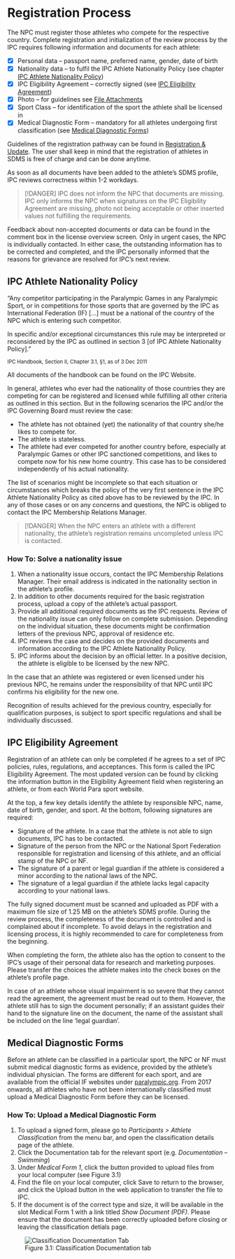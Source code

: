 # Registration Process

The NPC must register those athletes who compete for the respective country. Complete registration and initialization of the review process by the IPC requires following information and documents for each athlete:

- [x] Personal data – passport name, preferred name, gender, date of birth
- [x] Nationality data – to fulfil the IPC Athlete Nationality Policy (see chapter [IPC Athlete Nationality Policy](#ipc-athlete-nationality-policy))
- [x] IPC Eligibility Agreement – correctly signed (see [IPC Eligibility Agreement](#ipc-eligibility-agreement))
- [x] Photo – for guidelines see [File Attachments](layout-and-functionalities/file-attachments.md)
- [x] Sport Class – for identification of the sport the athlete shall be licensed in
- [x] Medical Diagnostic Form – mandatory for all athletes undergoing first classification (see [Medical Diagnostic Forms](#medical-diagnostic-forms))

Guidelines of the registration pathway can be found in [Registration & Update](participants/registration-and-update.md). The user shall keep in mind that the registration of athletes in SDMS is free of charge and can be done anytime.

As soon as all documents have been added to the athlete’s SDMS profile, IPC reviews correctness within 1-2 workdays.

> [!DANGER]
> IPC does not inform the NPC that documents are missing. IPC only informs the NPC when signatures on the IPC Eligibility Agreement are missing, photo not being acceptable or other inserted values not fulfilling the requirements.

Feedback about non-accepted documents or data can be found in the comment box in the license overview screen. Only in urgent cases, the NPC is individually contacted. In either case, the outstanding information has to be corrected and completed, and the IPC personally informed that the reasons for grievance are resolved for IPC’s next review.

## IPC Athlete Nationality Policy

“Any competitor participating in the Paralympic Games in any Paralympic Sport, or in competitions for those sports that are governed by the IPC as International Federation (IF) […] must be a national of the country of the NPC which is entering such competitor.

In specific and/or exceptional circumstances this rule may be interpreted or reconsidered by the IPC as outlined in section 3 [of IPC Athlete Nationality Policy].”

<p class="footnote">
    <small >IPC Handbook, Section II, Chapter 3.1, §1, as of 3 Dec 2011</small>
</p>

All documents of the handbook can be found on the IPC Website.

In general, athletes who ever had the nationality of those countries they are competing for can be registered and licensed while fulfilling all other criteria as outlined in this section. But in the following scenarios the IPC and/or the IPC Governing Board must review the case:

- The athlete has not obtained (yet) the nationality of that country she/he likes to compete for.
- The athlete is stateless.
- The athlete had ever competed for another country before, especially at Paralympic Games or other IPC sanctioned competitions, and likes to compete now for his new home country. This case has to be considered independently of his actual nationality.

The list of scenarios might be incomplete so that each situation or circumstances which breaks the policy of the very first sentence in the IPC Athlete Nationality Policy as cited above has to be reviewed by the IPC. In any of those cases or on any concerns and questions, the NPC is obliged to contact the IPC Membership Relations Manager.

> [!DANGER]
> When the NPC enters an athlete with a different nationality, the athlete’s registration remains uncompleted unless IPC is contacted.

### How To: Solve a nationality issue

1. When a nationality issue occurs, contact the IPC Membership Relations Manager. Their email address is indicated in the nationality section in the athlete’s profile.
2. In addition to other documents required for the basic registration process, upload a copy of the athlete’s actual passport.
3. Provide all additional required documents as the IPC requests. Review of the nationality issue can only follow on complete submission. Depending on the individual situation, these documents might be confirmation letters of the previous NPC, approval of residence etc.
4. IPC reviews the case and decides on the provided documents and information according to the IPC Athlete Nationality Policy.
5. IPC informs about the decision by an official letter. In a positive decision, the athlete is eligible to be licensed by the new NPC.

In the case that an athlete was registered or even licensed under his previous NPC, he remains under the responsibility of that NPC until IPC confirms his eligibility for the new one.

Recognition of results achieved for the previous country, especially for qualification purposes, is subject to sport specific regulations and shall be individually discussed.

## IPC Eligibility Agreement

Registration of an athlete can only be completed if he agrees to a set of IPC policies, rules, regulations, and acceptances. This form is called the IPC Eligibility Agreement. The most updated version can be found by clicking the information button in the Eligibility Agreement field when registering an athlete, or from each World Para sport website.

At the top, a few key details identify the athlete by responsible NPC, name, date of birth, gender, and sport. At the bottom, following signatures are required:

- Signature of the athlete. In a case that the athlete is not able to sign documents, IPC has to be contacted.
- Signature of the person from the NPC or the National Sport Federation responsible for registration and licensing of this athlete, and an official stamp of the NPC or NF.
- The signature of a parent or legal guardian if the athlete is considered a minor according to the national laws of the NPC.
- The signature of a legal guardian if the athlete lacks legal capacity according to your national laws.

The fully signed document must be scanned and uploaded as PDF with a maximum file size of 1.25 MB on the athlete’s SDMS profile. During the review process, the completeness of the document is controlled and is complained about if incomplete. To avoid delays in the registration and licensing process, it is highly recommended to care for completeness from the beginning.

When completing the form, the athlete also has the option to consent to the IPC’s usage of their personal data for research and marketing purposes. Please transfer the choices the athlete makes into the check boxes on the athlete’s profile page.

In case of an athlete whose visual impairment is so severe that they cannot read the agreement, the agreement must be read out to them. However, the athlete still has to sign the document personally; if an assistant guides their hand to the signature line on the document, the name of the assistant shall be included on the line ‘legal guardian’.

## Medical Diagnostic Forms

Before an athlete can be classified in a particular sport, the NPC or NF must submit medical diagnostic forms as evidence, provided by the athlete’s individual physician. The forms are different for each sport, and are available from the official IF websites under [paralympic.org](https://www.paralympic.org/). From 2017 onwards, all athletes who have not been internationally classified must upload a Medical Diagnostic Form before they can be licensed.

### How To: Upload a Medical Diagnostic Form

1. To upload a signed form, please go to *Participants > Athlete Classification* from the menu bar, and open the classification details page of the athlete.
2. Click the Documentation tab for the relevant sport (e.g. *Documentation – Swimming*)
3. Under *Medical Form 1*, click the button provided to upload files from your local computer (see Figure 3.1)
4. Find the file on your local computer, click Save to return to the browser, and click the Upload button in the web application to transfer the file to IPC.
5. If the document is of the correct type and size, it will be available in the slot Medical Form 1 with a link titled *Show Document (PDF)*. Please ensure that the document has been correctly uploaded before closing or leaving the classification detials page.

<!-- TODO: Image -->
<figure>
    <img class="screenshot" src="src" alt="Classification Documentation Tab">
    <figcaption>Figure 3.1: Classification Documentation tab</figcaption>
</figure>